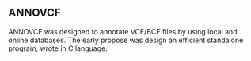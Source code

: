 ANNOVCF
----------

ANNOVCF was designed to annotate VCF/BCF files by using local and online databases. The early propose was design an efficient standalone program, wrote in C language.   